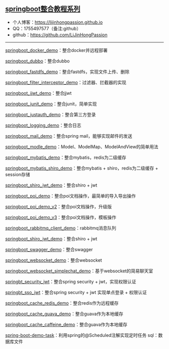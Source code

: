 ## [springboot整合教程系列](https://github.com/LiJinHongPassion/springboot/) 
- 个人博客：https://lijinhongpassion.github.io
- QQ：1755497577（备注:github）
- github：https://github.com/LiJinHongPassion


---

[springboot_docker_demo](https://github.com/LiJinHongPassion/springboot/tree/master/springboot_docker_demo)：整合docker并远程部署

[springboot_dubbo](https://github.com/LiJinHongPassion/springboot/tree/master/springboot_dubbo)：整合dubbo
            
[springboot_fastdfs_demo](https://github.com/LiJinHongPassion/springboot/tree/master/springboot_fastdfs_demo)：整合fastdfs，实现文件上传、删除

[springboot_filter_interceptor_demo](https://github.com/LiJinHongPassion/springboot/tree/master/springboot_filter_interceptor_demo)：过滤器、拦截器的实现

[springboot_jjwt_demo](https://github.com/LiJinHongPassion/springboot/tree/master/springboot_jjwt_demo)：整合jjwt

[springboot_junit_demo](https://github.com/LiJinHongPassion/springboot/tree/master/springboot_junit_demo)：整合junit，简单实现
         
[springboot_justauth_demo](https://github.com/LiJinHongPassion/springboot/tree/master/springboot_justauth_demo)：整合第三方登录

[springboot_logging_demo](https://github.com/LiJinHongPassion/springboot/tree/master/springboot_logging_demo)：整合日志

[springboot_mail_demo](https://github.com/LiJinHongPassion/springboot/tree/master/springboot_mail_demo)：整合spring mail，能够实现邮件的发送

[springboot_modle_demo](https://github.com/LiJinHongPassion/springboot/tree/master/springboot_modle_demo)：Model、ModelMap、ModelAndView的简单用法
       
[springboot_mybatis_demo](https://github.com/LiJinHongPassion/springboot/tree/master/springboot_mybatis_demo)：整合mybatis，redis为二级缓存

[springboot_mybatis_shiro_demo](https://github.com/LiJinHongPassion/springboot/tree/master/springboot_mybatis_shiro_demo)：整合mybatis + shiro，redis为二级缓存 + session存储

[springboot_shiro_jwt_demo](https://github.com/LiJinHongPassion/springboot/tree/master/springboot_shiro_jwt_demo)：整合shiro + jwt

[springboot_poi_demo](https://github.com/LiJinHongPassion/springboot/tree/master/springboot_poi_demo)：整合poi文档操作，最简单的导入导出操作

[springboot_poi_demo_v2](https://github.com/LiJinHongPassion/springboot/tree/master/springboot_poi_demo_v2)：整合poi文档操作，升级版

[springboot_poi_demo_v3](https://github.com/LiJinHongPassion/springboot/tree/master/springboot_poi_demo_v3)：整合poi文档操作，模板操作
            
[springboot_rabbitmq_client_demo](https://github.com/LiJinHongPassion/springboot/tree/master/springboot_rabbitmq_client_demo)：rabbitmq消息队列

[springboot_shiro_jwt_demo](https://github.com/LiJinHongPassion/springboot/tree/master/springboot_shiro_jwt_demo)：整合shiro + jwt
      
[springboot_swagger_demo](https://github.com/LiJinHongPassion/springboot/tree/master/springboot_swagger_demo)：整合swagger

[springboot_websocket_demo](https://github.com/LiJinHongPassion/springboot/tree/master/springboot_websocket_demo)：整合websocket

[springboot_websocket_simplechat_demo](https://github.com/LiJinHongPassion/springboot/tree/master/springboot_websocket_simplechat_demo)：基于websocket的简易聊天室

[springbt_security_jwt](https://github.com/LiJinHongPassion/springboot/springbt_security_jwt)：整合spring security + jwt，实现权限认证

[springbt_sso_jwt](https://github.com/LiJinHongPassion/springboot/springbt_sso_jwt)：整合spring security + jwt 实现单点登录 + 权限认证

[springboot_cache_redis_demo](https://github.com/LiJinHongPassion/springboot/tree/master/springboot_cache_redis_demo)：整合redis作为远程缓存

[springboot_cache_guava_demo](https://github.com/LiJinHongPassion/springboot/tree/master/springboot_cache_guava_demo)：整合guava作为本地缓存

[springboot_cache_caffeine_demo](https://github.com/LiJinHongPassion/springboot/tree/master/springboot_cache_caffeine_demo)：整合guava作为本地缓存

[spring-boot-demo-task](https://github.com/LiJinHongPassion/springboot/tree/master/spring-boot-demo-task)：利用spring的@Scheduled注解实现定时任务
sql：数据库文件